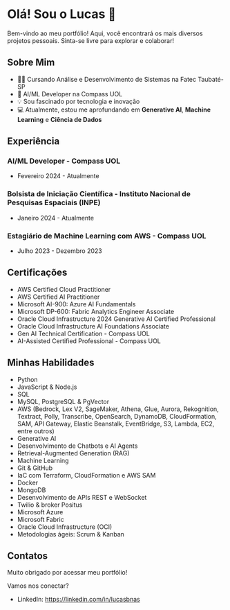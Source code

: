 # Olá! Sou o Lucas 👋
Bem-vindo ao meu portfólio! Aqui, você encontrará os mais diversos projetos pessoais. Sinta-se livre para explorar e colaborar!

## Sobre Mim
- 👨‍🎓 Cursando Análise e Desenvolvimento de Sistemas na Fatec Taubaté-SP
- 💼 AI/ML Developer na Compass UOL
- 💡 Sou fascinado por tecnologia e inovação
- 💻 Atualmente, estou me aprofundando em **Generative AI**, **Machine Learning** e **Ciência de Dados**

## Experiência
### AI/ML Developer - Compass UOL
- Fevereiro 2024 - Atualmente

### Bolsista de Iniciação Científica - Instituto Nacional de Pesquisas Espaciais (INPE)
- Janeiro 2024 - Atualmente

### Estagiário de Machine Learning com AWS - Compass UOL
- Julho 2023 - Dezembro 2023

## Certificações
- AWS Certified Cloud Practitioner
- AWS Certified AI Practitioner
- Microsoft AI-900: Azure AI Fundamentals
- Microsoft DP-600: Fabric Analytics Engineer Associate
- Oracle Cloud Infrastructure 2024 Generative AI Certified Professional
- Oracle Cloud Infrastructure AI Foundations Associate
- Gen AI Technical Certification - Compass UOL
- AI-Assisted Certified Professional - Compass UOL

## Minhas Habilidades
- Python
- JavaScript & Node.js
- SQL
- MySQL, PostgreSQL & PgVector
- AWS (Bedrock, Lex V2, SageMaker, Athena, Glue, Aurora, Rekognition, Textract, Polly, Transcribe, OpenSearch, DynamoDB, CloudFormation, SAM, API Gateway, Elastic Beanstalk, EventBridge, S3, Lambda, EC2, entre outros)
- Generative AI
- Desenvolvimento de Chatbots e AI Agents
- Retrieval-Augmented Generation (RAG)
- Machine Learning
- Git & GitHub
- IaC com Terraform, CloudFormation e AWS SAM
- Docker
- MongoDB
- Desenvolvimento de APIs REST e WebSocket
- Twilio & broker Positus
- Microsoft Azure
- Microsoft Fabric
- Oracle Cloud Infrastructure (OCI)
- Metodologias ágeis: Scrum & Kanban

## Contatos
Muito obrigado por acessar meu portfólio!

Vamos nos conectar?

- LinkedIn: https://linkedin.com/in/lucasbnas
